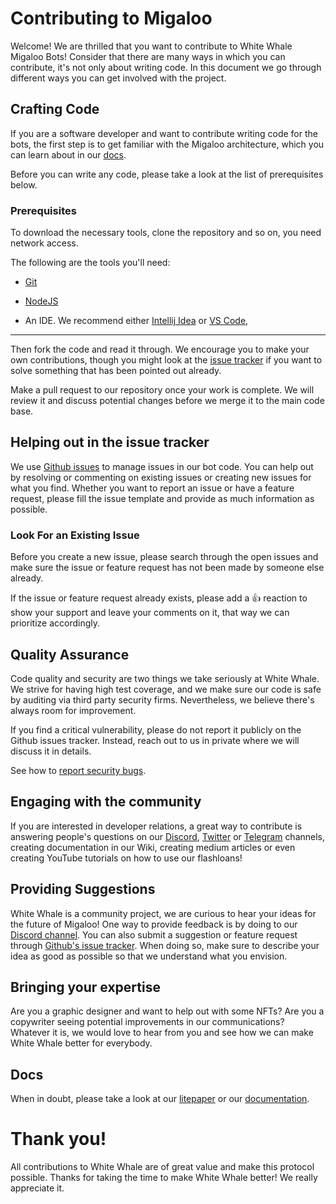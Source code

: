 
# Contributing to Migaloo

Welcome! We are thrilled that you want to contribute to White Whale Migaloo Bots! Consider that there are many ways in which you can contribute, 
it's not only about writing code. In this document we go through different ways you can get involved with the project.

## Crafting Code

If you are a software developer and want to contribute writing code for the bots, the first step is to get familiar with 
the Migaloo architecture, which you can learn about in our [docs](https://white-whale-defi-platform.github.io/docs/).

Before you can write any code, please take a look at the list of prerequisites below.  

### Prerequisites

To download the necessary tools, clone the repository and so on, you need network access.

The following are the tools you'll need:
- [Git](https://git-scm.com/) 
- [NodeJS](https://nodejs.org/en/download/)

- An IDE. We recommend either [Intellij Idea](https://www.jetbrains.com/idea/download/) or [VS Code](https://code.visualstudio.com/download), 

--- 
Then fork the code and read it through. We encourage you to make your own contributions, though you might look at the 
[issue tracker](https://github.com/White-Whale-Defi-Platform/migaloo-bots/issues) if you want to solve something that has 
been pointed out already.

Make a pull request to our repository once your work is complete. We will review it and discuss potential changes before
we merge it to the main code base.

## Helping out in the issue tracker

We use [Github issues](https://github.com/White-Whale-Defi-Platform/migaloo-bots/issues) to manage issues in our bot code. 
You can help out by resolving or commenting on existing issues or creating new issues for what you find. Whether you want 
to report an issue or have a feature request, please fill the issue template and provide as much information as possible.

### Look For an Existing Issue

Before you create a new issue, please search through the open issues and make sure the issue or feature request has not 
been made by someone else already.

If the issue or feature request already exists, please add a 👍 reaction to show your support and leave your comments on it, that way we can prioritize accordingly.

## Quality Assurance

Code quality and security are two things we take seriously at White Whale. We strive for having high test coverage, and 
we make sure our code is safe by auditing via third party security firms. Nevertheless, we believe there's always room for improvement. 

If you find a critical vulnerability, please do not report it publicly on the Github issues tracker. Instead, reach out to us 
in private where we will discuss it in details.

See how to [report security bugs](./SECURITY.md).

## Engaging with the community

If you are interested in developer relations, a great way to contribute is answering people's questions on our 
[Discord](https://discord.com/invite/tSxyyCWgYX), [Twitter](https://twitter.com/WhiteWhaleDefi) or [Telegram](https://t.me/whitewhaleofficial) 
channels, creating documentation in our Wiki, creating medium articles or even creating YouTube tutorials on how to use our flashloans!

## Providing Suggestions

White Whale is a community project, we are curious to hear your ideas for the future of Migaloo! One way to provide feedback
is by doing to our [Discord channel](https://discordapp.com/channels/908044702794801233/908044703373606954). You can also
submit a suggestion or feature request through [Github's issue tracker](https://github.com/White-Whale-Defi-Platform/migaloo-bots/issues). 
When doing so, make sure to describe your idea as good as possible so that we understand what you envision.

## Bringing your expertise

Are you a graphic designer and want to help out with some NFTs? Are you a copywriter seeing potential improvements in our communications?
Whatever it is, we would love to hear from you and see how we can make White Whale better for everybody.

## Docs
When in doubt, please take a look at our [litepaper](https://whitewhale.money/LitepaperV2.pdf) or our [documentation]([https://white-whale-defi-platform.github.io/docs/](https://ww0-1.gitbook.io/migaloo-docs/)).

# Thank you!

All contributions to White Whale are of great value and make this protocol possible. Thanks for taking the time to make 
White Whale better! We really appreciate it.